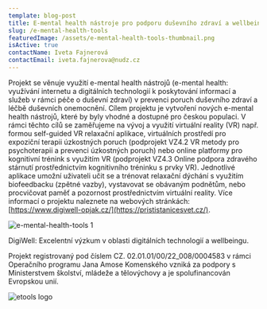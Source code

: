 ```yaml
---
template: blog-post
title: E-mental health nástroje pro podporu duševního zdraví a wellbeingu
slug: /e-mental-health-tools
featuredImage: /assets/e-mental-health-tools-thumbnail.png
isActive: true
contactName: Iveta Fajnerová
contactEmail: iveta.fajnerova@nudz.cz
---
```


Projekt se věnuje využití e-mental health nástrojů (e-mental health: využívání internetu a digitálních technologií k poskytování informací a služeb v rámci péče o duševní zdraví) v prevenci poruch duševního zdraví a léčbě duševních onemocnění. Cílem projektu je vytvoření nových e-mental health nástrojů, které by byly vhodné a dostupné pro českou populaci. V rámci těchto cílů se zaměřujeme na vývoj a využití virtuální reality (VR) např. formou self-guided VR relaxační aplikace, virtuálních prostředí pro expoziční terapii úzkostných poruch (podprojekt VZ4.2 VR metody pro psychoterapii a prevenci úzkostných poruch) nebo online platformy pro kognitivní trénink s využitím VR (podprojekt VZ4.3 Online podpora zdravého stárnutí prostřednictvím kognitivního tréninku s prvky VR). Jednotlivé aplikace umožní uživateli učit se a trénovat relaxační dýchání s využitím biofeedbacku (zpětné vazby), vystavovat se obávaným podnětům, nebo procvičovat paměť a pozornost prostřednictvím virtuální reality. Více informací o projektu naleznete na webových stránkách: [https://www.digiwell-opjak.cz/](https://prististanicesvet.cz/).

![e-mental-health-tools 1](/e-mental-health-tools-01.png)

DigiWell: Excelentní výzkum v oblasti digitálních technologií a wellbeingu.

Projekt registrovaný pod číslem CZ. 02.01.01/00/22_008/0004583 v rámci Operačního programu Jana Amose Komenského vzniká za podpory s Ministerstvem školství, mládeže a tělovýchovy a je spolufinancován Evropskou unií.

![etools logo](/e-tools-sponsors.jpg)